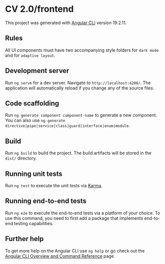 # CV 2.0/frontend

This project was generated with
[Angular CLI](https://github.com/angular/angular-cli) version 19.2.11.

## Rules

All UI components must have two accompanying style folders for `dark mode` and
for `adaptive layout`.

## Development server

Run `ng serve` for a dev server. Navigate to `http://localhost:4200/`. The
application will automatically reload if you change any of the source files.

## Code scaffolding

Run `ng generate component component-name` to generate a new component. You can
also use `ng generate directive|pipe|service|class|guard|interface|enum|module`.

## Build

Run `ng build` to build the project. The build artifacts will be stored in the
`dist/` directory.

## Running unit tests

Run `ng test` to execute the unit tests via
[Karma](https://karma-runner.github.io).

## Running end-to-end tests

Run `ng e2e` to execute the end-to-end tests via a platform of your choice. To
use this command, you need to first add a package that implements end-to-end
testing capabilities.

## Further help

To get more help on the Angular CLI use `ng help` or go check out the
[Angular CLI Overview and Command Reference](https://angular.io/cli) page.
